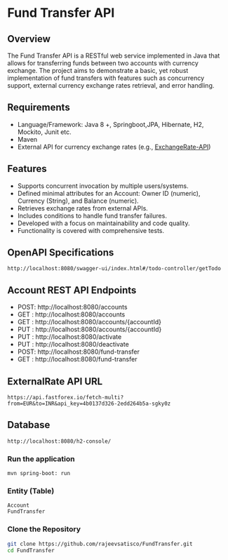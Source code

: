 # Fund Transfer API

## Overview

The Fund Transfer API is a RESTful web service implemented in Java that allows for transferring funds between two accounts with currency exchange. The project aims to demonstrate a basic, yet robust implementation of fund transfers with features such as concurrency support, external currency exchange rates retrieval, and error handling.
## Requirements

- Language/Framework: Java 8 +, Springboot,JPA, Hibernate, H2, Mockito, Junit etc.
- Maven
- External API for currency exchange rates (e.g., [ExchangeRate-API](https://api.fastforex.io/fetch-multi?from=EUR&to=INR&api_key=4b0137d326-2edd264b5a-sgky0z))
## Features

- Supports concurrent invocation by multiple users/systems.
- Defined minimal attributes for an Account: Owner ID (numeric), Currency (String), and Balance (numeric).
- Retrieves exchange rates from external APIs.
- Includes conditions to handle fund transfer failures.
- Developed with a focus on maintainability and code quality.
- Functionality is covered with comprehensive tests.
## OpenAPI Specifications
    http://localhost:8080/swagger-ui/index.html#/todo-controller/getTodo
## Account REST API Endpoints
- POST: http://localhost:8080/accounts
- GET : http://localhost:8080/accounts
- GET : http://localhost:8080/accounts/{accountId}
- PUT : http://localhost:8080/accounts/{accountId}
- PUT : http://localhost:8080/activate
- PUT : http://localhost:8080/deactivate
- POST: http://localhost:8080/fund-transfer
- GET : http://localhost:8080/fund-transfer
## ExternalRate API URL
    https://api.fastforex.io/fetch-multi?from=EUR&to=INR&api_key=4b0137d326-2edd264b5a-sgky0z
## Database
    http://localhost:8080/h2-console/
### Run the application
    mvn spring-boot: run
### Entity (Table)
    Account
    FundTransfer
### Clone the Repository

```bash
git clone https://github.com/rajeevsatisco/FundTransfer.git
cd FundTransfer

